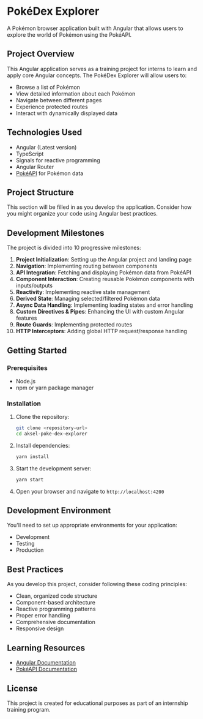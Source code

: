 # PokéDex Explorer

A Pokémon browser application built with Angular that allows users to explore the world of Pokémon using the PokéAPI.

## Project Overview

This Angular application serves as a training project for interns to learn and apply core Angular concepts. The PokéDex Explorer will allow users to:

- Browse a list of Pokémon
- View detailed information about each Pokémon
- Navigate between different pages
- Experience protected routes
- Interact with dynamically displayed data

## Technologies Used

- Angular (Latest version)
- TypeScript
- Signals for reactive programming
- Angular Router
- [PokéAPI](https://pokeapi.co/) for Pokémon data

## Project Structure

This section will be filled in as you develop the application. Consider how you might organize your code using Angular best practices.

## Development Milestones

The project is divided into 10 progressive milestones:

1. **Project Initialization**: Setting up the Angular project and landing page
2. **Navigation**: Implementing routing between components
3. **API Integration**: Fetching and displaying Pokémon data from PokéAPI
4. **Component Interaction**: Creating reusable Pokémon components with inputs/outputs
5. **Reactivity**: Implementing reactive state management
6. **Derived State**: Managing selected/filtered Pokémon data
7. **Async Data Handling**: Implementing loading states and error handling
8. **Custom Directives & Pipes**: Enhancing the UI with custom Angular features
9. **Route Guards**: Implementing protected routes
10. **HTTP Interceptors**: Adding global HTTP request/response handling

## Getting Started

### Prerequisites

- Node.js
- npm or yarn package manager

### Installation

1. Clone the repository:

   ```bash
   git clone <repository-url>
   cd aksel-poke-dex-explorer
   ```

2. Install dependencies:

   ```bash
   yarn install
   ```

3. Start the development server:

   ```bash
   yarn start
   ```

4. Open your browser and navigate to `http://localhost:4200`

## Development Environment

You'll need to set up appropriate environments for your application:

- Development
- Testing
- Production

## Best Practices

As you develop this project, consider following these coding principles:

- Clean, organized code structure
- Component-based architecture
- Reactive programming patterns
- Proper error handling
- Comprehensive documentation
- Responsive design

## Learning Resources

- [Angular Documentation](https://angular.dev/overview)
- [PokéAPI Documentation](https://pokeapi.co/docs/v2)

## License

This project is created for educational purposes as part of an internship training program.
